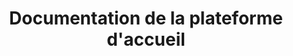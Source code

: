 ---
layout: documentation
title: Documentation de la plateforme d'accueil
permalink: /documentation/
short-title: Documentation
---